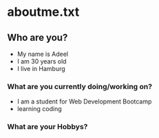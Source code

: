 # aboutme.txt

## Who are you?
- My name is Adeel
- I am 30 years old
- I live in Hamburg

### What are you currently doing/working on?
- I am a student for Web Development Bootcamp
- learning coding

### What are your Hobbys?
